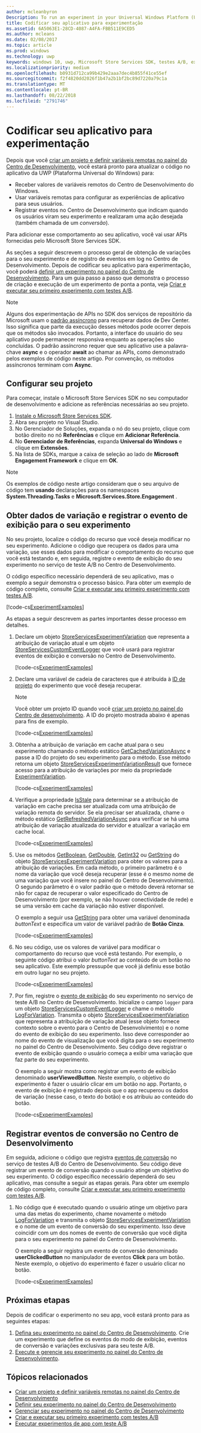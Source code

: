 ```yaml
---
author: mcleanbyron
Description: To run an experiment in your Universal Windows Platform (UWP) app with A/B testing, you must code the experiment in your app.
title: Codificar seu aplicativo para experimentação
ms.assetid: 6A5063E1-28CD-4087-A4FA-FBB511E9CED5
ms.author: mcleans
ms.date: 02/08/2017
ms.topic: article
ms.prod: windows
ms.technology: uwp
keywords: windows 10, uwp, Microsoft Store Services SDK, testes A/B, experimentos
ms.localizationpriority: medium
ms.openlocfilehash: b0931d712ca99b429e2aaa7dec4b855f41ce55ef
ms.sourcegitcommit: f2f4820dd2026f1b47a2b1bf2bc89d7220a79c1a
ms.translationtype: MT
ms.contentlocale: pt-BR
ms.lasthandoff: 08/22/2018
ms.locfileid: "2791746"
---
```

# <a name="code-your-app-for-experimentation"></a>Codificar seu aplicativo para experimentação

Depois que você [criar um projeto e definir variáveis remotas no painel do Centro de Desenvolvimento](create-a-project-and-define-remote-variables-in-the-dev-center-dashboard.md), você estará pronto para atualizar o código no aplicativo da UWP (Plataforma Universal do Windows) para:
* Receber valores de variáveis remotos do Centro de Desenvolvimento do Windows.
* Usar variáveis remotas para configurar as experiências de aplicativo para seus usuários.
* Registrar eventos no Centro de Desenvolvimento que indicam quando os usuários viram seu experimento e realizaram uma ação desejada (também chamada de um *conversão*).

Para adicionar esse comportamento ao seu aplicativo, você vai usar APIs fornecidas pelo Microsoft Store Services SDK.

As seções a seguir descrevem o processo geral de obtenção de variações para o seu experimento e de registro de eventos em log no Centro de Desenvolvimento. Depois de codificar seu aplicativo para experimentação, você poderá [definir um experimento no painel do Centro de Desenvolvimento](define-your-experiment-in-the-dev-center-dashboard.md). Para um guia passo a passo que demonstra o processo de criação e execução de um experimento de ponta a ponta, veja [Criar e executar seu primeiro experimento com testes A/B](create-and-run-your-first-experiment-with-a-b-testing.md).

> [!NOTE]
> Alguns dos experimentação de APIs no SDK dos serviços de repositório da Microsoft usam o [padrão assíncrono](../threading-async/asynchronous-programming-universal-windows-platform-apps.md) para recuperar dados de Dev Center. Isso significa que parte da execução desses métodos pode ocorrer depois que os métodos são invocados. Portanto, a interface do usuário do seu aplicativo pode permanecer responsiva enquanto as operações são concluídas. O padrão assíncrono requer que seu aplicativo use a palavra-chave **async** e o operador **await** ao chamar as APIs, como demonstrado pelos exemplos de código neste artigo. Por convenção, os métodos assíncronos terminam com **Async**.

## <a name="configure-your-project"></a>Configurar seu projeto

Para começar, instale o Microsoft Store Services SDK no seu computador de desenvolvimento e adicione as referências necessárias ao seu projeto.

1. [Instale o Microsoft Store Services SDK](microsoft-store-services-sdk.md#install-the-sdk).
2. Abra seu projeto no Visual Studio.
3. No Gerenciador de Soluções, expanda o nó do seu projeto, clique com botão direito no nó **Referências** e clique em **Adicionar Referência**.
3. No **Gerenciador de Referências**, expanda **Universal do Windows** e clique em **Extensões**.
4. Na lista de SDKs, marque a caixa de seleção ao lado de **Microsoft Engagement Framework** e clique em **OK**.

> [!NOTE]
> Os exemplos de código neste artigo consideram que o seu arquivo de código tem **usando** declarações para os namespaces **System.Threading.Tasks** e **Microsoft.Services.Store.Engagement** .

## <a name="get-variation-data-and-log-the-view-event-for-your-experiment"></a>Obter dados de variação e registrar o evento de exibição para o seu experimento

No seu projeto, localize o código do recurso que você deseja modificar no seu experimento. Adicione o código que recupera os dados para uma variação, use esses dados para modificar o comportamento do recurso que você está testando e, em seguida, registre o evento de exibição do seu experimento no serviço de teste A/B no Centro de Desenvolvimento.

O código específico necessário dependerá de seu aplicativo, mas o exemplo a seguir demonstra o processo básico. Para obter um exemplo de código completo, consulte [Criar e executar seu primeiro experimento com testes A/B](create-and-run-your-first-experiment-with-a-b-testing.md).

[!code-cs[ExperimentExamples](./code/StoreSDKSamples/cs/ExperimentExamples.cs#ExperimentCodeSample)]

As etapas a seguir descrevem as partes importantes desse processo em detalhes.

1. Declare um objeto [StoreServicesExperimentVariation](https://docs.microsoft.com/uwp/api/microsoft.services.store.engagement.storeservicesexperimentvariation) que representa a atribuição de variação atual e um objeto [StoreServicesCustomEventLogger](https://docs.microsoft.com/uwp/api/microsoft.services.store.engagement.storeservicescustomeventlogger) que você usará para registrar eventos de exibição e conversão no Centro de Desenvolvimento.

    [!code-cs[ExperimentExamples](./code/StoreSDKSamples/cs/ExperimentExamples.cs#Snippet1)]

2. Declare uma variável de cadeia de caracteres que é atribuída à [ID de projeto](run-app-experiments-with-a-b-testing.md#terms) do experimento que você deseja recuperar.
    > [!NOTE]
    > Você obter um projeto ID quando você [criar um projeto no painel do Centro de desenvolvimento](create-a-project-and-define-remote-variables-in-the-dev-center-dashboard.md). A ID do projeto mostrada abaixo é apenas para fins de exemplo.

    [!code-cs[ExperimentExamples](./code/StoreSDKSamples/cs/ExperimentExamples.cs#Snippet2)]

3. Obtenha a atribuição de variação em cache atual para o seu experimento chamando o método estático [GetCachedVariationAsync](https://docs.microsoft.com/uwp/api/microsoft.services.store.engagement.storeservicesexperimentvariation.getcachedvariationasync) e passe a ID do projeto do seu experimento para o método. Esse método retorna um objeto [StoreServicesExperimentVariationResult](https://docs.microsoft.com/uwp/api/microsoft.services.store.engagement.storeservicesexperimentvariationresult) que fornece acesso para a atribuição de variações por meio da propriedade [ExperimentVariation](https://docs.microsoft.com/uwp/api/microsoft.services.store.engagement.storeservicesexperimentvariationresult.experimentvariation).

    [!code-cs[ExperimentExamples](./code/StoreSDKSamples/cs/ExperimentExamples.cs#Snippet3)]

4. Verifique a propriedade [IsStale](htthttps://docs.microsoft.com/uwp/api/microsoft.services.store.engagement.storeservicesexperimentvariation.isstale) para determinar se a atribuição de variação em cache precisa ser atualizada com uma atribuição de variação remota do servidor. Se ela precisar ser atualizada, chame o método estático [GetRefreshedVariationAsync](https://docs.microsoft.com/uwp/api/microsoft.services.store.engagement.storeservicesexperimentvariation.getrefreshedvariationasync) para verificar se há uma atribuição de variação atualizada do servidor e atualizar a variação em cache local.

    [!code-cs[ExperimentExamples](./code/StoreSDKSamples/cs/ExperimentExamples.cs#Snippet4)]

5. Use os métodos [GetBoolean](https://docs.microsoft.com/uwp/api/microsoft.services.store.engagement.storeservicesexperimentvariation.getboolean), [GetDouble](https://docs.microsoft.com/uwp/api/microsoft.services.store.engagement.storeservicesexperimentvariation.getdouble), [GetInt32](https://docs.microsoft.com/uwp/api/microsoft.services.store.engagement.storeservicesexperimentvariation.getint32) ou [GetString](https://docs.microsoft.com/uwp/api/microsoft.services.store.engagement.storeservicesexperimentvariation.getstring) do objeto [StoreServicesExperimentVariation](https://docs.microsoft.com/uwp/api/microsoft.services.store.engagement.storeservicesexperimentvariation) para obter os valores para a atribuição de variações. Em cada método, o primeiro parâmetro é o nome da variação que você deseja recuperar (esse é o mesmo nome de uma variação que você insere no painel do Centro de Desenvolvimento). O segundo parâmetro é o valor padrão que o método deverá retornar se não for capaz de recuperar o valor especificado do Centro de Desenvolvimento (por exemplo, se não houver conectividade de rede) e se uma versão em cache da variação não estiver disponível.

    O exemplo a seguir usa [GetString](https://docs.microsoft.com/uwp/api/microsoft.services.store.engagement.storeservicesexperimentvariation.getstring) para obter uma variável denominada *buttonText* e especifica um valor de variável padrão de **Botão Cinza**.

    [!code-cs[ExperimentExamples](./code/StoreSDKSamples/cs/ExperimentExamples.cs#Snippet5)]

6. No seu código, use os valores de variável para modificar o comportamento do recurso que você está testando. Por exemplo, o seguinte código atribui o valor *buttonText* ao conteúdo de um botão no seu aplicativo. Este exemplo pressupõe que você já definiu esse botão em outro lugar no seu projeto.

    [!code-cs[ExperimentExamples](./code/StoreSDKSamples/cs/ExperimentExamples.cs#Snippet6)]

7. Por fim, registre o [evento de exibição](run-app-experiments-with-a-b-testing.md#terms) do seu experimento no serviço de teste A/B no Centro de Desenvolvimento. Inicialize o campo ```logger``` para um objeto [StoreServicesCustomEventLogger](https://docs.microsoft.com/uwp/api/microsoft.services.store.engagement.storeservicescustomeventlogger) e chame o método [LogForVariation](https://docs.microsoft.com/uwp/api/microsoft.services.store.engagement.storeservicescustomeventlogger.logforvariation). Transmita o objeto [StoreServicesExperimentVariation](https://docs.microsoft.com/uwp/api/microsoft.services.store.engagement.storeservicesexperimentvariation) que representa a atribuição de variação atual (esse objeto fornece contexto sobre o evento para o Centro de Desenvolvimento) e o nome do evento de exibição do seu experimento. Isso deve corresponder ao nome do evento de visualização que você digita para o seu experimento no painel do Centro de Desenvolvimento. Seu código deve registrar o evento de exibição quando o usuário começa a exibir uma variação que faz parte do seu experimento.

    O exemplo a seguir mostra como registrar um evento de exibição denominado **userViewedButton**. Neste exemplo, o objetivo do experimento é fazer o usuário clicar em um botão no app. Portanto, o evento de exibição é registrado depois que o app recuperou os dados de variação (nesse caso, o texto do botão) e os atribuiu ao conteúdo do botão.

    [!code-cs[ExperimentExamples](./code/StoreSDKSamples/cs/ExperimentExamples.cs#Snippet7)]

## <a name="log-conversion-events-to-dev-center"></a>Registrar eventos de conversão no Centro de Desenvolvimento

Em seguida, adicione o código que registra [eventos de conversão](run-app-experiments-with-a-b-testing.md#terms) no serviço de testes A/B do Centro de Desenvolvimento. Seu código deve registrar um evento de conversão quando o usuário atinge um objetivo do seu experimento. O código específico necessário dependerá do seu aplicativo, mas consulte a seguir as etapas gerais. Para obter um exemplo de código completo, consulte [Criar e executar seu primeiro experimento com testes A/B](create-and-run-your-first-experiment-with-a-b-testing.md).

1. No código que é executado quando o usuário atinge um objetivo para uma das metas do experimento, chame novamente o método [LogForVariation](https://docs.microsoft.com/uwp/api/microsoft.services.store.engagement.storeservicescustomeventlogger.logforvariation) e transmita o objeto [StoreServicesExperimentVariation](https://docs.microsoft.com/uwp/api/microsoft.services.store.engagement.storeservicesexperimentvariation) e o nome de um evento de conversão do seu experimento. Isso deve coincidir com um dos nomes de evento de conversão que você digita para o seu experimento no painel do Centro de Desenvolvimento.

    O exemplo a seguir registra um evento de conversão denominado **userClickedButton** no manipulador de eventos **Click** para um botão. Neste exemplo, o objetivo do experimento é fazer o usuário clicar no botão.

    [!code-cs[ExperimentExamples](./code/StoreSDKSamples/cs/ExperimentExamples.cs#Snippet8)]

## <a name="next-steps"></a>Próximas etapas

Depois de codificar o experimento no seu app, você estará pronto para as seguintes etapas:
1. [Defina seu experimento no painel do Centro de Desenvolvimento](define-your-experiment-in-the-dev-center-dashboard.md). Crie um experimento que define os eventos do modo de exibição, eventos de conversão e variações exclusivas para seu teste A/B.
2. [Execute e gerencie seu experimento no painel do Centro de Desenvolvimento](manage-your-experiment.md).


## <a name="related-topics"></a>Tópicos relacionados

* [Criar um projeto e definir variáveis remotas no painel do Centro de Desenvolvimento](create-a-project-and-define-remote-variables-in-the-dev-center-dashboard.md)
* [Definir seu experimento no painel do Centro de Desenvolvimento](define-your-experiment-in-the-dev-center-dashboard.md)
* [Gerenciar seu experimento no painel do Centro de Desenvolvimento](manage-your-experiment.md)
* [Criar e executar seu primeiro experimento com testes A/B](create-and-run-your-first-experiment-with-a-b-testing.md)
* [Executar experimentos de app com teste A/B](run-app-experiments-with-a-b-testing.md)
